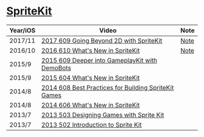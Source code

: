# [SpriteKit](https://developer.apple.com/documentation/spritekit)



Year/iOS|Video|Note
--|--|--
2017/11|[2017 609 Going Beyond 2D with SpriteKit](https://developer.apple.com/videos/play/wwdc2017/609/)|[Note](2017-609-going-beyond-2d-with-spritekit)
2016/10|[2016 610 What's New in SpriteKit](https://developer.apple.com/videos/play/wwdc2016/610/)|[Note](2016-610-whats-new-in-spritekit)
2015/9|[2015 609 Deeper into GameplayKit with DemoBots](https://developer.apple.com/videos/play/wwdc2015/609/)
2015/9|[2015 604 What's New in SpriteKit](https://developer.apple.com/videos/play/wwdc2015/604/)
2014/8|[2014 608 Best Practices for Building SpriteKit Games](https://developer.apple.com/videos/play/wwdc2014/608/)
2014/8|[2014 606 What's New in SpriteKit](https://developer.apple.com/videos/play/wwdc2014/606/)
2013/7|[2013 503 Designing Games with Sprite Kit](https://developer.apple.com/videos/play/wwdc2013/503/)
2013/7|[2013 502 Introduction to Sprite Kit](https://developer.apple.com/videos/play/wwdc2013/502/)
